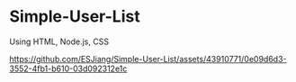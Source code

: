 # Simple-User-List
Using HTML, Node.js, CSS

https://github.com/ESJiang/Simple-User-List/assets/43910771/0e09d6d3-3552-4fb1-b610-03d092312e1c
